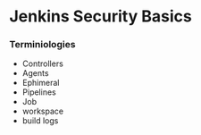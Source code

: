 # Jenkins Security Basics

### Terminiologies

- Controllers
- Agents 
- Ephimeral
- Pipelines
- Job
- workspace
- build logs
